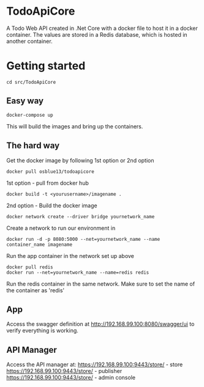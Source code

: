 # TodoApiCore

A Todo Web API created in .Net Core with a docker file to host it in a docker container. 
The values are stored in a Redis database, which is hosted in another container.


# Getting started

    cd src/TodoApiCore

## Easy way

    docker-compose up
This will build the images and bring up the containers.

## The hard way
    
Get the docker image by following 1st option or 2nd option

    docker pull osblue13/todoapicore
1st option - pull from docker hub    

    docker build -t <yourusername>/imagename .
2nd option - Build the docker image

    docker network create --driver bridge yournetwork_name
Create a network to run our environment in

    docker run -d -p 8080:5000 --net=yournetwork_name --name container_name imagename
Run the app container in the network set up above

    docker pull redis
    docker run --net=yournetwork_name --name=redis redis
Run the redis container in the same network. Make sure to set the name of the container as 'redis'

## App
Access the swagger definition at http://192.168.99.100:8080/swagger/ui to verify everything is working. 

## API Manager
Access the API manager at:
https://192.168.99.100:9443/store/ - store
https://192.168.99.100:9443/store/ - publisher
https://192.168.99.100:9443/store/ - admin console
